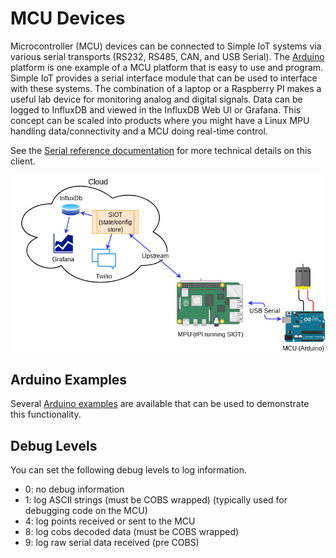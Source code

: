 # MCU Devices

Microcontroller (MCU) devices can be connected to Simple IoT systems via various
serial transports (RS232, RS485, CAN, and USB Serial). The
[Arduino](https://www.arduino.cc/) platform is one example of a MCU platform
that is easy to use and program. Simple IoT provides a serial interface module
that can be used to interface with these systems. The combination of a laptop or
a Raspberry PI makes a useful lab device for monitoring analog and digital
signals. Data can be logged to InfluxDB and viewed in the InfluxDB Web UI or
Grafana. This concept can be scaled into products where you might have a Linux
MPU handling data/connectivity and a MCU doing real-time control.

See the [Serial reference documentation](../ref/serial.md) for more technical
details on this client.

![mcu](images/mcu.png)

## Arduino Examples

Several
[Arduino examples](https://github.com/simpleiot/firmware/tree/master/Arduino)
are available that can be used to demonstrate this functionality.

## Debug Levels

You can set the following debug levels to log information.

- 0: no debug information
- 1: log ASCII strings (must be COBS wrapped) (typically used for debugging code
  on the MCU)
- 4: log points received or sent to the MCU
- 8: log cobs decoded data (must be COBS wrapped)
- 9: log raw serial data received (pre COBS)
